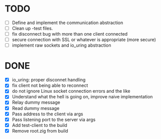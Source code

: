 # TODO

- [ ] Define and implement the communication abstraction
- [ ] Clean up -test files.
- [ ] fix disconnect bug with more than one client connected
- [ ] secure connection with SSL or whatever is appropriate (more secure)
- [ ] implement raw sockets and io_uring abstraction

# DONE

- [x] io_uring: proper disconnet handling
- [x] fix client not being able to reconnect
- [x] do not ignore Linux socket connection errors and the like
- [x] Understand what the hell is going on, improve naive implementation
- [x] Relay dummy message
- [x] Read dummy message
- [x] Pass address to the client via args
- [x] Pass listening port to the server via args
- [x] Add test-client to the build
- [x] Remove root.zig from build
